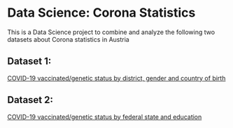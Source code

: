 # Data Science: Corona Statistics
This is a Data Science project to combine and analyze the following two datasets about Corona statistics in Austria
## Dataset 1:
[COVID-19 vaccinated/genetic status by district, gender and country of birth](https://data.statistik.gv.at/web/meta.jsp?dataset=OGD_covidggstatus2_GGSTATUS_2)
## Dataset 2:
[COVID-19 vaccinated/genetic status by federal state and education](https://data.statistik.gv.at/web/meta.jsp?dataset=OGD_covidggstatus_GGSTATUS_1)
